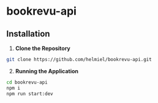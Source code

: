 # bookrevu-api

## Installation
1. **Clone the Repository**
```bash
git clone https://github.com/helmiel/bookrevu-api.git
```
2. **Running the Application**
  ```bash
  cd bookrevu-api
  npm i 
  npm run start:dev
  ```
